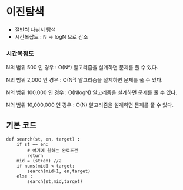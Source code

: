 # 이진탐색
- 절반씩 나눠서 탐색
- 시간복잡도 : N -> logN 으로 감소

### 시간복잡도
N의 범위 500 인 경우 : O(N³) 알고리즘을 설계하면 문제를 풀 수 있다.

N의 범위 2,000 인 경우 : O(N²) 알고리즘을 설계하면 문제를 풀 수 있다.

N의 범위 100,000 인 경우 : O(NlogN) 알고리즘을 설계하면 문제를 풀 수 있다.

N의 범위 10,000,000 인 경우 : O(N) 알고리즘을 설계하면 문제를 풀 수 있다.

## 기본 코드
```
def search(st, en, target) :
    if st == en:
        # 여기에 원하는 완료조건
        return
    mid = (st+en) //2
    if nums[mid] < target:
        search(mid+1, en,target)
    else :
        search(st,mid,target)
```

